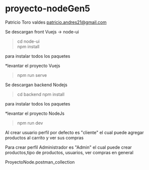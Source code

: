 # proyecto-nodeGen5

Patricio Toro valdes
patricio.andres21@gmail.com


Se descargan front Vuejs  -> node-ui

>cd node-ui  
 >npm install 
 
para instalar todos los paquetes 

*levantar el proyecto Vuejs
 >npm run serve


Se descargan backend Nodejs

>cd backend
 >npm install 
 
para instalar todos los paquetes 

*levantar el proyecto NodeJs
 >npm run dev

 Al crear usuario perfil por defecto es "cliente" el cual puede agregar productos 
 al carrito y ver sus compras

 Para crear perfil Administrador es "Admin" el cual puede crear productos,tipo de productos,
 usuarios, ver compras en general

ProyectoNode.postman_collection